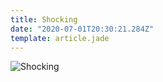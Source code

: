 ```yaml
---
title: Shocking
date: "2020-07-01T20:30:21.284Z"
template: article.jade
---
```


![Shocking](2020-07-01_12-11-12.gif)

